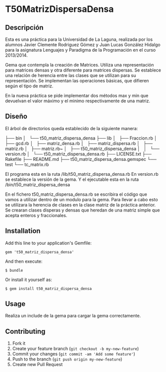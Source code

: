 # T50MatrizDispersaDensa

## Descripción

Esta es una práctica para la Universidad de La Laguna, realizada por los alumnos Javier Clemente Rodriguez Gómez y Juan Lucas González Hidalgo para la asignatura Lenguajes y Paradigma de la Programación en el curso 2013/2014.

Gema que contempla la creación de Matrices. Utiliza una representación para matrices densas y otra diferente para matrices dispersas. Se establece una relación de herencia entre las clases que se utilizan para su representación. Se implementan las operaciones básicas, que difieren según el tipo de matriz.

En la nueva práctica se pide implementar dos métodos max y min que devuelvan el valor máximo y el minimo respectivamente de una matriz.


## Diseño

El árbol de directorios queda establecido de la siguiente manera:

├── bin
│   └── t50_matriz_dispersa_densa
├── lib
│   ├── Fraccion.rb
│   ├── gcd.rb
│   ├── matriz_densa.rb
│   ├── matriz_dispersa.rb
│   ├── matriz.rb
│   ├── matriz.rb~
│   ├── t50_matriz_dispersa_densa
│   │   └── version.rb
│   └── t50_matriz_dispersa_densa.rb
├── LICENSE.txt
├── Rakefile
├── README.md
├── t50_matriz_dispersa_densa.gemspec
└── test
    └── tc_matrix.rb


El programa esta en la ruta /lib/t50_matriz_dispersa_densa.rb
En version.rb se establece la versión de la gema.
Y el ejecutable esta en la ruta /bin/t50_matriz_dispersa_densa

En el fichero t50_matriz_dispersa_densa.rb se escribira el código que vamos a utilizar dentro de un modulo para la gema. Para llevar a cabo esto se utilizara la herencia de clases en la clase matriz de la práctica anterior. Se crearan clases disperas y densas que heredan de una matriz simple que acepta enteros y fraccionales.


## Installation

Add this line to your application's Gemfile:

    gem 't50_matriz_dispersa_densa'

And then execute:

    $ bundle

Or install it yourself as:

    $ gem install t50_matriz_dispersa_densa

## Usage

Realiza un include de la gema para cargar la gema correctamente. 

## Contributing

1. Fork it
2. Create your feature branch (`git checkout -b my-new-feature`)
3. Commit your changes (`git commit -am 'Add some feature'`)
4. Push to the branch (`git push origin my-new-feature`)
5. Create new Pull Request
